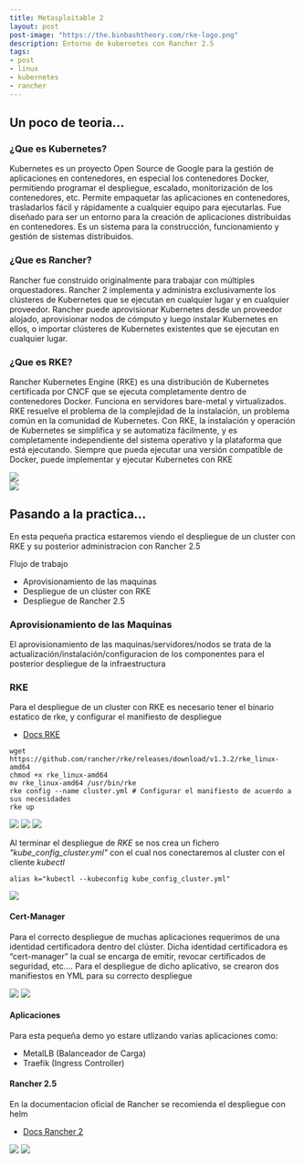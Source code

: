 ```yaml
---
title: Metasploitable 2
layout: post
post-image: "https://the.binbashtheory.com/rke-logo.png"
description: Entorno de kubernetes con Rancher 2.5
tags:
- post
- linux
- kubernetes
- rancher
---
```


## Un poco de teoria...

### ¿Que es Kubernetes?

Kubernetes es un proyecto Open Source de Google para la gestión de aplicaciones en contenedores, en especial los contenedores Docker, permitiendo programar el despliegue, escalado, monitorización de los contenedores, etc. Permite empaquetar las aplicaciones en contenedores, trasladarlos fácil y rápidamente a cualquier equipo para ejecutarlas. Fue diseñado para ser un entorno para la creación de aplicaciones distribuidas en contenedores. Es un sistema para la construcción, funcionamiento y gestión de sistemas distribuidos.

### ¿Que es Rancher?

Rancher fue construido originalmente para trabajar con múltiples orquestadores. Rancher 2 implementa y administra exclusivamente los clústeres de Kubernetes que se ejecutan en cualquier lugar y en cualquier proveedor. Rancher puede aprovisionar Kubernetes desde un proveedor alojado, aprovisionar nodos de cómputo y luego instalar Kubernetes en ellos, o importar clústeres de Kubernetes existentes que se ejecutan en cualquier lugar.

### ¿Que es RKE?

Rancher Kubernetes Engine (RKE) es una distribución de Kubernetes certificada por CNCF que se ejecuta completamente dentro de contenedores Docker. Funciona en servidores bare-metal y virtualizados. RKE resuelve el problema de la complejidad de la instalación, un problema común en la comunidad de Kubernetes. Con RKE, la instalación y operación de Kubernetes se simplifica y se automatiza fácilmente, y es completamente independiente del sistema operativo y la plataforma que está ejecutando. Siempre que pueda ejecutar una versión compatible de Docker, puede implementar y ejecutar Kubernetes con RKE

<img src="https://raw.githubusercontent.com/Lucho00Cuba/lucho00cuba.github.io/main/assets/images/env-work/arquitecture.png"/>
<br>
<img src="https://raw.githubusercontent.com/Lucho00Cuba/lucho00cuba.github.io/main/assets/images/env-work/workloads.png"/>

## Pasando a la practica...

En esta pequeña practica estaremos viendo el despliegue de un cluster con RKE y su posterior administracion con Rancher 2.5

Flujo de trabajo

- Aprovisionamiento de las maquinas
- Despliegue de un clúster con RKE
- Despliegue de Rancher 2.5

### Aprovisionamiento de las Maquinas

El aprovisionamiento de las maquinas/servidores/nodos se trata de la actualización/instalación/configuracion de los componentes para el posterior despliegue de la infraestructura

### RKE

Para el despliegue de un cluster con RKE es necesario tener el binario estatico de rke, y configurar el manifiesto de despliegue

- [Docs RKE](https://rancher.com/docs/rke/latest/en/os/)

```shell
wget https://github.com/rancher/rke/releases/download/v1.3.2/rke_linux-amd64
chmod +x rke_linux-amd64
mv rke_linux-amd64 /usr/bin/rke
rke config --name cluster.yml # Configurar el manifiesto de acuerdo a sus necesidades
rke up
```
<img src="https://raw.githubusercontent.com/Lucho00Cuba/lucho00cuba.github.io/main/assets/images/env-work/rke.png"/>

<img src="https://raw.githubusercontent.com/Lucho00Cuba/lucho00cuba.github.io/main/assets/images/env-work/rkei.png"/>

<img src="https://raw.githubusercontent.com/Lucho00Cuba/lucho00cuba.github.io/main/assets/images/env-work/rkeup.png"/>

Al terminar el despliegue de _RKE_ se nos crea un fichero *"kube_config_cluster.yml"* con el cual nos conectaremos al cluster con el cliente _kubectl_

```shell
alias k="kubectl --kubeconfig kube_config_cluster.yml"
```

<img src="https://raw.githubusercontent.com/Lucho00Cuba/lucho00cuba.github.io/main/assets/images/env-work/kci.png"/>

#### Cert-Manager

Para el correcto despliegue de muchas aplicaciones requerimos de una identidad certificadora dentro del clúster. Dicha identidad certificadora es “cert-manager” la cual se encarga de emitir, revocar certificados de seguridad, etc.... Para el despliegue de dicho aplicativo, se crearon dos manifiestos en YML para su correcto despliegue

<img src="https://raw.githubusercontent.com/Lucho00Cuba/lucho00cuba.github.io/main/assets/images/env-work/cert-manager.png"/>

<img src="https://raw.githubusercontent.com/Lucho00Cuba/lucho00cuba.github.io/main/assets/images/env-work/cert-manager2.png"/>

#### Aplicaciones

Para esta pequeña demo yo estare utlizando varias aplicaciones como:

- MetalLB (Balanceador de Carga)
- Traefik (Ingress Controller)

#### Rancher 2.5

En la documentacion oficial de Rancher se recomienda el despliegue con helm

- [Docs Rancher 2](https://rancher.com/docs/rancher/v2.5/en/)

<img src="https://raw.githubusercontent.com/Lucho00Cuba/lucho00cuba.github.io/main/assets/images/env-work/rancher.png"/>

<img src="https://raw.githubusercontent.com/Lucho00Cuba/lucho00cuba.github.io/main/assets/images/env-work/rancher2.png"/>